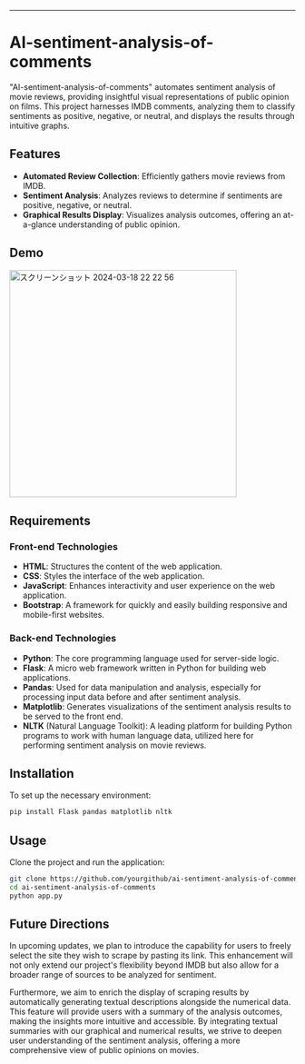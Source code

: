 ---
# AI-sentiment-analysis-of-comments

"AI-sentiment-analysis-of-comments" automates sentiment analysis of movie reviews, providing insightful visual representations of public opinion on films. This project harnesses IMDB comments, analyzing them to classify sentiments as positive, negative, or neutral, and displays the results through intuitive graphs.

## Features
- **Automated Review Collection**: Efficiently gathers movie reviews from IMDB.
- **Sentiment Analysis**: Analyzes reviews to determine if sentiments are positive, negative, or neutral.
- **Graphical Results Display**: Visualizes analysis outcomes, offering an at-a-glance understanding of public opinion.

## Demo

<img width="400" alt="スクリーンショット 2024-03-18 22 22 56" src="https://github.com/ShotaNakahata/AI-sentiment-analysis-of-comments/assets/156826073/79fcb719-6782-47d7-8421-9d3bd2e3d7cc">


## Requirements
### Front-end Technologies

* **HTML**: Structures the content of the web application.
* **CSS**: Styles the interface of the web application.
* **JavaScript**: Enhances interactivity and user experience on the web application.
* **Bootstrap**: A framework for quickly and easily building responsive and mobile-first websites.
### Back-end Technologies

* **Python**: The core programming language used for server-side logic.
* **Flask**: A micro web framework written in Python for building web applications.
* **Pandas**: Used for data manipulation and analysis, especially for processing input data before and after sentiment analysis.
* **Matplotlib**: Generates visualizations of the sentiment analysis results to be served to the front end.
* **NLTK** (Natural Language Toolkit): A leading platform for building Python programs to work with human language data, utilized here for performing sentiment analysis on movie reviews.
## Installation

To set up the necessary environment:

```bash
pip install Flask pandas matplotlib nltk
```

## Usage

Clone the project and run the application:

```bash
git clone https://github.com/yourgithub/ai-sentiment-analysis-of-comments.git
cd ai-sentiment-analysis-of-comments
python app.py
```

## Future Directions

In upcoming updates, we plan to introduce the capability for users to freely select the site they wish to scrape by pasting its link. This enhancement will not only extend our project's flexibility beyond IMDB but also allow for a broader range of sources to be analyzed for sentiment.

Furthermore, we aim to enrich the display of scraping results by automatically generating textual descriptions alongside the numerical data. This feature will provide users with a summary of the analysis outcomes, making the insights more intuitive and accessible. By integrating textual summaries with our graphical and numerical results, we strive to deepen user understanding of the sentiment analysis, offering a more comprehensive view of public opinions on movies.
